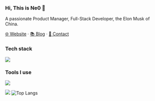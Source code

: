 <!-- ### Hi there 👋

**zeeklog/zeeklog** is a ✨ _special_ ✨ repository because its `README.md` (this file) appears on your GitHub profile.

Here are some ideas to get you started:

- 🔭 I’m currently working on ...
- 🌱 I’m currently learning ...
- 👯 I’m looking to collaborate on ...
- 🤔 I’m looking for help with ...
- 💬 Ask me about ...
- 📫 How to reach me: ...
- 😄 Pronouns: ...
- ⚡ Fun fact: ...
-->

### Hi, This is Ne0 👋

A passionate Product Manager, Full-Stack Developer, the Elon Musk of China.

[🌐 Website](https://zeeklog.com) · [📚 Blog](https://zeeklog.com/about-ne0/) · [📇 Contact](mailto:richachen00@gmail.com)

<!-- ![](https://img.shields.io/badge/JavaScript-★★★-F7DF1E?logo=JavaScript&style=flat-square)
![](https://img.shields.io/badge/TypeScript-★★★-3178C6?logo=TypeScript&style=flat-square)
![](https://img.shields.io/badge/CSS-★★★-1572B6?logo=CSS3&style=flat-square)
![](https://img.shields.io/badge/NodeJS-★★★-339933?logo=Node.js&style=flat-square)
![](https://img.shields.io/badge/vue-★★★-47A248?logo=Vue.js&style=flat-square)
![](https://img.shields.io/badge/React-★★-61DAFB?logo=React&style=flat-square)
![](https://img.shields.io/badge/Linux-★★-FCC624?logo=Linux&style=flat-square)
![](https://img.shields.io/badge/Git-★★-F05032?logo=Git&style=flat-square)
![](https://img.shields.io/badge/Rust-★-47848F?logo=Rust&style=flat-square)
 ★★★: Frequently used 
|★★: Mostly used 
|★: Rarely used
-->

### Tech stack
![](https://skillicons.dev/icons?i=ts,nodejs,deno,react,vue,solidjs,astro,windicss,nextjs,nuxtjs,nestjs,electron,tauri,rust)

### Tools I use
![](https://skillicons.dev/icons?i=vscode,webpack,vite,rollup,gulp,git,githubactions,vercel,netlify,jenkins,pnpm)

![](https://github-readme-stats.vercel.app/api?username=zeeklog&show_icons=true&hide_border=true)
![Top Langs](https://github-readme-stats.vercel.app/api/top-langs/?username=zeeklog&layout=compact&hide_border=true&langs_count=8)
